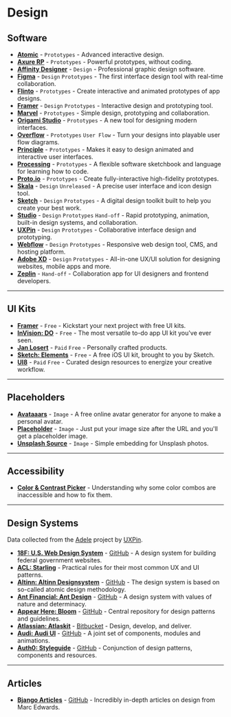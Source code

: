 # Design

## Software

- [**Atomic**](https://atomic.io/) - `Prototypes` - Advanced interactive design.
- [**Axure RP**](https://www.axure.com/) - `Prototypes` - Powerful prototypes, without coding.
- [**Affinity Designer**](https://affinity.serif.com/en-gb/) - `Design` - Professional graphic design software.
- [**Figma**](https://www.figma.com/) - `Design` `Prototypes` - The first interface design tool with real-time collaboration.
- [**Flinto**](https://www.flinto.com/) - `Prototypes` - Create interactive and animated prototypes of app designs.
- [**Framer**](https://framer.com/) - `Design` `Prototypes` - Interactive design and prototyping tool.
- [**Marvel**]() - `Prototypes` - Simple design, prototyping and collaboration.
- [**Origami Studio**](https://origami.design/) - `Prototypes` - A new tool for designing modern interfaces.
- [**Overflow**](https://overflow.io/) - `Prototypes` `User Flow` - Turn your designs into playable user flow diagrams.
- [**Principle**](http://principleformac.com/) - `Prototypes` - Makes it easy to design animated and interactive user interfaces.
- [**Processing**](https://processing.org/) - `Prototypes` - A flexible software sketchbook and language for learning how to code.
- [**Proto.io**](https://proto.io/) - `Prototypes` - Create fully-interactive high-fidelity prototypes.
- [**Skala**](https://bjango.com/mac/skala/) - `Design` `Unreleased` - A precise user interface and icon design tool.
- [**Sketch**](https://www.sketchapp.com/) - `Design` `Prototypes` - A digital design toolkit built to help you create your best work.
- [**Studio**](https://www.invisionapp.com/studio) - `Design` `Prototypes` `Hand-off` - Rapid prototyping, animation, built-in design systems, and collaboration.
- [**UXPin**](https://www.uxpin.com/prototyping) - `Design` `Prototypes` - Collaborative interface design and prototyping.
- [**Webflow**](https://webflow.com/) - `Design` `Prototypes` - Responsive web design tool, CMS, and hosting platform.
- [**Adobe XD**](https://www.adobe.com/uk/products/xd.html) - `Design` `Prototypes` - All-in-one UX/UI solution for designing websites, mobile apps and more.
- [**Zeplin**](https://zeplin.io/) - `Hand-off` - Collaboration app for UI designers and frontend developers.

---

## UI Kits

- [**Framer**](https://framer.com/getstarted/resources/) - `Free` - Kickstart your next project with free UI kits.
- [**InVision: DO**](https://www.invisionapp.com/do) - `Free` - The most versatile to-do app UI kit you've ever seen.
- [**Jan Losert**](http://janlosert.com/store/) - `Paid` `Free` - Personally crafted products.
- [**Sketch: Elements**](https://sketchapp.com/elements) - `Free` - A free iOS UI kit, brought to you by Sketch.
- [**UI8**](https://ui8.net/) - `Paid` `Free` - Curated design resources to energize your creative workflow.

---

## Placeholders

- [**Avataaars**](https://getavataaars.com/) - `Image` - A free online avatar generator for anyone to make a personal avatar.
- [**Placeholder**](http://placeholder.com) - `Image` - Just put your image size after the URL and you'll get a placeholder image.
- [**Unsplash Source**](https://source.unsplash.com/) - `Image` - Simple embedding for Unsplash photos.

---

## Accessibility

- [**Color & Contrast Picker**](http://kevingutowski.github.io/color.html) - Understanding why some color combos are inaccessible and how to fix them.

---

## Design Systems

Data collected from the [Adele](https://adele.uxpin.com/) project by [UXPin](http://uxpin.com).

- [**18F: U.S. Web Design System**](https://designsystem.digital.gov/) - [GitHub](https://github.com/uswds/uswds) - A design system for building federal government websites.
- [**ACL: Starling**](http://design.acl.com/page/Home) - Practical rules for their most common UX and UI patterns.
- [**Altinn: Altinn Designsystem**](http://altinn.no/designsystem) - [GitHub](https://github.com/Altinn/DesignSystem) - The design system is based on so-called atomic design methodology.
- [**Ant Financial: Ant Design**](https://ant.design/) - [GitHub](https://github.com/ant-design/ant-design) - A design system with values of nature and determinacy.
- [**Appear Here: Bloom**](http://bloom.appearhere.co.uk/) - [GitHub](https://github.com/appearhere/bloom/) - Central repository for design patterns and guidelines.
- [**Atlassian: Atlaskit**](https://atlassian.design/) - [Bitbucket](https://bitbucket.org/atlassian/atlaskit-mk-2) - Design, develop, and deliver.
- [**Audi: Audi UI**](http://www.audi.com/ci/en/guides/user-interface/introduction.html) - [GitHub](https://github.com/audi/audi-ui) - A joint set of components, modules and animations.
- [**Auth0: Styleguide**](https://styleguide.auth0.com/) - [GitHub](https://github.com/auth0/styleguide) - Conjunction of design patterns, components and resources.

---

## Articles

- [**Bjango Articles**](https://bjango.com/articles/) - [GitHub](https://github.com/bjango) - Incredibly in-depth articles on design from Marc Edwards.